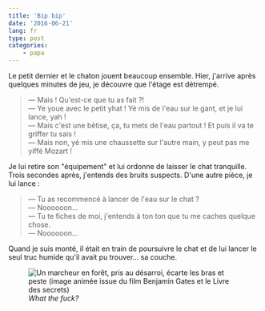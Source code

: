 ```yaml
---
title: 'Bip bip'
date: '2016-06-21'
lang: fr
type: post
categories:
    - papa
---
```


Le petit dernier et le chaton jouent beaucoup ensemble. Hier, j'arrive après quelques minutes de jeu, je découvre que l'étage est détrempé.

<!-- more -->

> — Mais ! Qu'est-ce que tu as fait ?!  
> — Ye youe avec le petit yhat ! Yé mis de l'eau sur le gant, et je lui lance, yah !  
> — Mais c'est une bêtise, ça, tu mets de l'eau partout ! Et puis il va te griffer tu sais !  
> — Mais non, yé mis une chaussette sur l'autre main, y peut pas me yiffé Mozart !

Je lui retire son "équipement" et lui ordonne de laisser le chat tranquille. Trois secondes après, j'entends des bruits suspects. D'une autre pièce, je lui lance :

> — Tu as recommencé à lancer de l'eau sur le chat ?  
> — Noooooon…  
> — Tu te fiches de moi, j'entends à ton ton que tu me caches quelque chose.  
> — Noooooon…

Quand je suis monté, il était en train de poursuivre le chat et de lui lancer le seul truc humide qu'il avait pu trouver… sa couche.

<figure>
  <img src="/assets/images/papa/2016-06-21/1.gif" alt="Un marcheur en forêt, pris au désarroi, écarte les bras et peste (image animée issue du film Benjamin Gates et le Livre des secrets)" />
  <figcaption><i lang="en">What the fuck?</i></figcaption>
</figure>
